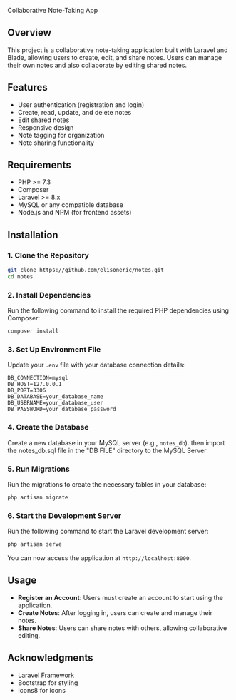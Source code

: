  Collaborative Note-Taking App

## Overview
This project is a collaborative note-taking application built with Laravel and Blade, allowing users to create, edit, and share notes. Users can manage their own notes and also collaborate by editing shared notes.

## Features
- User authentication (registration and login)
- Create, read, update, and delete notes
- Edit shared notes
- Responsive design
- Note tagging for organization
- Note sharing functionality

## Requirements
- PHP >= 7.3
- Composer
- Laravel >= 8.x
- MySQL or any compatible database
- Node.js and NPM (for frontend assets)

## Installation

### 1. Clone the Repository
```bash
git clone https://github.com/elisoneric/notes.git
cd notes
```

### 2. Install Dependencies
Run the following command to install the required PHP dependencies using Composer:
```bash
composer install
```

### 3. Set Up Environment File
Update your `.env` file with your database connection details:
```env
DB_CONNECTION=mysql
DB_HOST=127.0.0.1
DB_PORT=3306
DB_DATABASE=your_database_name
DB_USERNAME=your_database_user
DB_PASSWORD=your_database_password
```

### 4. Create the Database
Create a new database in your MySQL server (e.g., `notes_db`).
then import the notes_db.sql file in the "DB FILE" directory to the MySQL Server

### 5. Run Migrations
Run the migrations to create the necessary tables in your database:
```bash
php artisan migrate
```

### 6. Start the Development Server
Run the following command to start the Laravel development server:
```bash
php artisan serve
```
You can now access the application at `http://localhost:8000`.

## Usage
- **Register an Account**: Users must create an account to start using the application.
- **Create Notes**: After logging in, users can create and manage their notes.
- **Share Notes**: Users can share notes with others, allowing collaborative editing.


## Acknowledgments
- Laravel Framework
- Bootstrap for styling
- Icons8 for icons
